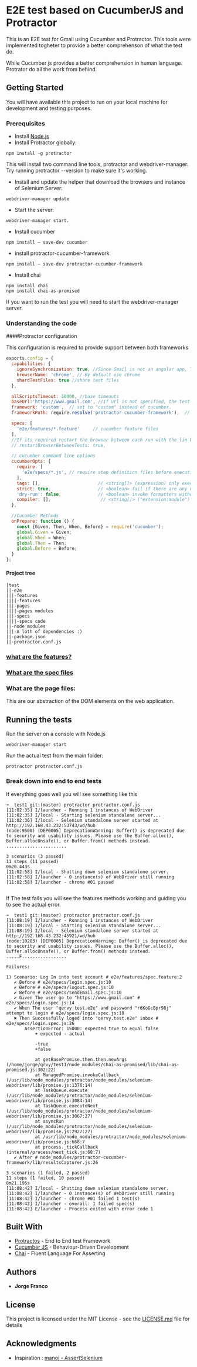 # E2E test based on CucumberJS and Protractor

This is an E2E test for Gmail using Cucumber and Protractor. This tools were implemented togheter to provide a better comprehenson of what the test do.

While Cucumber js provides a better comprehension in human language. Protrator do all the work from behind.
## Getting Started

You will have available this project to run on your local machine for development and testing purposes. 
### Prerequisites
* Install [Node.js](https://nodejs.org/)
* Install Protractor globally: 
```
npm install -g protractor
```
This will install two command line tools, protractor and webdriver-manager. Try running protractor --version to make sure it's working.

* Install and update the helper that download the browsers and instance of Selenium Server: 
```
webdriver-manager update
```
* Start the server: 
```
webdriver-manager start.
```
* Install cucumber 
```
npm install — save-dev cucumber
```
* install protractor-cucumber-framework
```
npm install — save-dev protractor-cucumber-framework
```
* Install chai
```
npm install chai
npm install chai-as-promised
```
If you want to run the test you will need to start the webdriver-manager server.


### Understanding the code

####Protractor configuration

This configuration is required to provide support between both frameworks
```js
exports.config = {
  capabilities: {
    ignoreSynchronization: true, //Since Gmail is not an angular app, This is required to remove the sync with angular app
    browserName: 'chrome', // By default use chrome
    shardTestFiles: true //share test files 
  },

  allScriptsTimeout: 10000, //base timeouts
  baseUrl:'https://www.gmail.com', //If url is not specified, the test will run here
  framework: 'custom',  // set to "custom" instead of cucumber.
  frameworkPath: require.resolve('protractor-cucumber-framework'),  // path relative to the current config file

  specs: [
    'e2e/features/*.feature'     // cucumber feature files
  ],
  //If its required restart the browser between each run with the lin below:
  // restartBrowserBetweenTests: true,

  // cucumber command line options
  cucumberOpts: {
    require: [
      'e2e/specs/*.js', // require step definition files before executing features 
    ],  
    tags: [],                      // <string[]> (expression) only execute the features or scenarios with tags matching the expression
    strict: true,                  // <boolean> fail if there are any undefined or pending steps
    'dry-run': false,              // <boolean> invoke formatters without executing steps
    compiler: [],                   // <string[]> ("extension:module") require files with the given EXTENSION after requiring MODULE (repeatable)
  },

  //Cucumber Methods
  onPrepare: function () {
    const {Given, Then, When, Before} = require('cucumber');
    global.Given = Given;
    global.When = When;
    global.Then = Then;
    global.Before = Before;
  }
};
```

#### Project tree

```
|test
||-e2e
|||-features
||||-features
|||-pages
||||-pages modules
|||-specs 
||||-specs code
||-node_modules
|||-A loth of dependencies :)
||-package.json
||-protractor.conf.js 
```


### [what are the features?](https://www.tutorialspoint.com/cucumber/cucumber_features.htm)
### [What are the spec files](https://angular.io/guide/testing#test-file-name-and-location)
### What are the page files:
This are our abstraction of the DOM elements on the web application.

## Running the tests

Run the server on a console with Node.js
```
webdriver-manager start
```
Run the actual test from the main folder:
```
protractor protractor.conf.js
```

### Break down into end to end tests

If everything goes well you will see something like this

```
➜  test1 git:(master) protractor protractor.conf.js
[11:02:35] I/launcher - Running 1 instances of WebDriver
[11:02:35] I/local - Starting selenium standalone server...
[11:02:36] I/local - Selenium standalone server started at http://192.168.43.232:53743/wd/hub
(node:9500) [DEP0005] DeprecationWarning: Buffer() is deprecated due to security and usability issues. Please use the Buffer.alloc(), Buffer.allocUnsafe(), or Buffer.from() methods instead.
.......................

3 scenarios (3 passed)
11 steps (11 passed)
0m20.443s
[11:02:58] I/local - Shutting down selenium standalone server.
[11:02:58] I/launcher - 0 instance(s) of WebDriver still running
[11:02:58] I/launcher - chrome #01 passed
 
```

If The test fails you will see the features methods working and guiding you to see the actual error.
```
➜  test1 git:(master) protractor protractor.conf.js
[11:08:19] I/launcher - Running 1 instances of WebDriver
[11:08:19] I/local - Starting selenium standalone server...
[11:08:19] I/local - Selenium standalone server started at http://192.168.43.232:45921/wd/hub
(node:10283) [DEP0005] DeprecationWarning: Buffer() is deprecated due to security and usability issues. Please use the Buffer.alloc(), Buffer.allocUnsafe(), or Buffer.from() methods instead.
.....F.................

Failures:

1) Scenario: Log In into test account # e2e/features/spec.feature:2
   ✔ Before # e2e/specs/login.spec.js:10
   ✔ Before # e2e/specs/logout.spec.js:10
   ✔ Before # e2e/specs/sendEmail.spec.js:10
   ✔ Given The user go to "https://www.gmail.com" # e2e/specs/login.spec.js:14
   ✔ When The user "qervy.test.e2e" and password "r6KoGcBpr98j" attempt to login # e2e/specs/login.spec.js:18
   ✖ Then Successfully loged into "qervy.test.e2e" inbox # e2e/specs/login.spec.js:26
       AssertionError: 15000: expected true to equal false
           + expected - actual

           -true
           +false
       
           at getBasePromise.then.then.newArgs (/home/jorge/qrvy/test1/node_modules/chai-as-promised/lib/chai-as-promised.js:302:22)
           at ManagedPromise.invokeCallback_ (/usr/lib/node_modules/protractor/node_modules/selenium-webdriver/lib/promise.js:1376:14)
           at TaskQueue.execute_ (/usr/lib/node_modules/protractor/node_modules/selenium-webdriver/lib/promise.js:3084:14)
           at TaskQueue.executeNext_ (/usr/lib/node_modules/protractor/node_modules/selenium-webdriver/lib/promise.js:3067:27)
           at asyncRun (/usr/lib/node_modules/protractor/node_modules/selenium-webdriver/lib/promise.js:2927:27)
           at /usr/lib/node_modules/protractor/node_modules/selenium-webdriver/lib/promise.js:668:7
           at process._tickCallback (internal/process/next_tick.js:68:7)
   ✔ After # node_modules/protractor-cucumber-framework/lib/resultsCapturer.js:26

3 scenarios (1 failed, 2 passed)
11 steps (1 failed, 10 passed)
0m21.195s
[11:08:42] I/local - Shutting down selenium standalone server.
[11:08:42] I/launcher - 0 instance(s) of WebDriver still running
[11:08:42] I/launcher - chrome #01 failed 1 test(s)
[11:08:42] I/launcher - overall: 1 failed spec(s)
[11:08:42] E/launcher - Process exited with error code 1

```

## Built With

* [Protractos](https://www.protractortest.org/) - End to End test Framework
* [Cucumber JS](https://docs.cucumber.io/installation/javascript/) - Behaviour-Driven Development
* [Chai](https://www.chaijs.com/plugins/chai-as-promised/) - Fluent Language For Asserting


## Authors

* **Jorge Franco** 

## License

This project is licensed under the MIT License - see the [LICENSE.md](LICENSE.md) file for details

## Acknowledgments
* Inspiration :  [manoj - AssertSelenium](http://www.assertselenium.com/bdd/e2e-testing-with-protractor-cucumber-js/)

